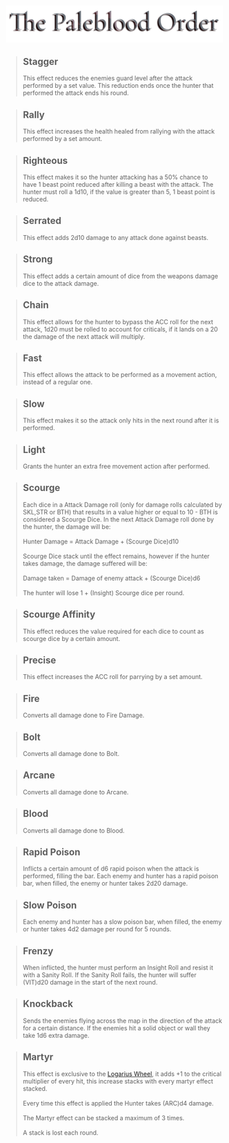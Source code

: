 <a id= "logo" href="https://fellipepombo.github.io/BloodandBeastsTTRPG/">
  <img src="assets/images/logo.png">
</a>


>## Stagger
>This effect reduces the enemies guard level after the attack performed by a set value. This reduction ends once the hunter that performed the attack ends his round.

>## Rally
>This effect increases the health healed from rallying with the attack performed by a set amount.

>## Righteous
>This effect makes it so the hunter attacking has a 50% chance to have 1 beast point reduced after killing a beast with the attack. The hunter must roll a 1d10, if the value is greater than 5, 1 beast point is reduced.

>## Serrated
>This effect adds 2d10 damage to any attack done against beasts.

>## Strong
>This effect adds a certain amount of dice from the weapons damage dice to the attack damage.

>## Chain
>This effect allows for the hunter to bypass the ACC roll for the next attack, 1d20 must be rolled to account for criticals, if it lands on a 20 the damage of the next attack will multiply.

>## Fast
>This effect allows the attack to be performed as a movement action, instead of a regular one.

>## Slow
>This effect makes it so the attack only hits in the next round after it is performed.

>## Light
>Grants the hunter an extra free movement action after performed.

>## Scourge
>Each dice in a Attack Damage roll (only for damage rolls calculated by SKL,STR or BTH) that results in a value higher or equal to 10 - BTH is considered a Scourge Dice. In the next Attack Damage roll done by the hunter, the damage will be:<br><br>
Hunter Damage = Attack Damage + (Scourge Dice)d10 <br><br>
Scourge Dice stack until the effect remains, however if the hunter takes damage, the damage suffered will be: <br><br>
Damage taken = Damage of enemy attack + (Scourge Dice)d6 <br><br>
The hunter will lose 1 + (Insight) Scourge dice per round.

>## Scourge Affinity
> This effect reduces the value required for each dice to count as scourge dice by a certain amount. 

>## Precise
>This effect increases the ACC roll for parrying by a set amount.

>## Fire
> Converts all damage done to Fire Damage.

>## Bolt
>Converts all damage done to Bolt.

>## Arcane
>Converts all damage done to Arcane.

>## Blood
>Converts all damage done to Blood.

>## Rapid Poison
>Inflicts a certain amount of d6 rapid poison when the attack is performed, filling the bar. Each enemy and hunter has a rapid poison bar, when filled, the enemy or hunter takes 2d20 damage.

>## Slow Poison
>Each enemy and hunter has a slow poison bar, when filled, the enemy or hunter takes 4d2 damage per round for 5 rounds.

>## Frenzy
> When inflicted, the hunter must perform an Insight Roll and resist it with a Sanity Roll. If the Sanity Roll fails, the hunter will suffer (VIT)d20 damage in the start of the next round.

>## Knockback
>Sends the enemies flying across the map in the direction of the attack for a certain distance. If the enemies hit a solid object or wall they take 1d6 extra damage.

>## Martyr
>This effect is exclusive to the [Logarius Wheel](weapons/wheel-hunter-weapons.md#logarius-wheel-logarius-wheel), it adds +1 to the critical multiplier of every hit, this increase stacks with every martyr effect stacked. <br><br>
Every time this effect is applied the Hunter takes (ARC)d4 damage.<br><br>
The Martyr effect can be stacked a maximum of 3 times. <br><br>
A stack is lost each round.
